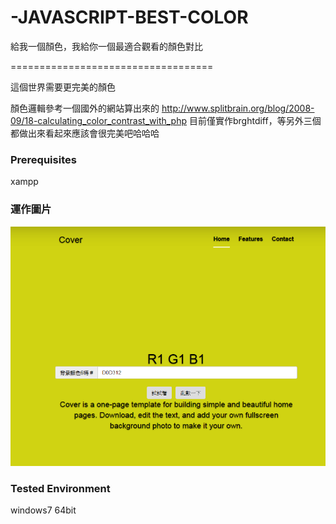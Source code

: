 # -JAVASCRIPT-BEST-COLOR
給我一個顏色，我給你一個最適合觀看的顏色對比

===================================

這個世界需要更完美的顏色

顏色邏輯參考一個國外的網站算出來的
http://www.splitbrain.org/blog/2008-09/18-calculating_color_contrast_with_php
目前僅實作brghtdiff，等另外三個都做出來看起來應該會很完美吧哈哈哈

### Prerequisites
xampp

### 運作圖片
![Image text](https://github.com/colonsong/images/blob/master/bestcolor.png?raw=true)

### Tested Environment
windows7 64bit



